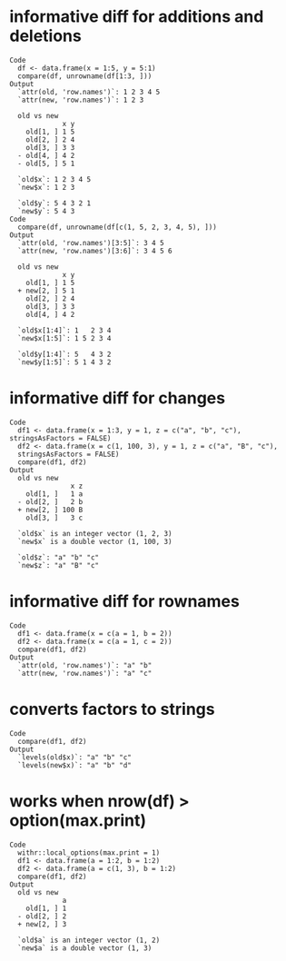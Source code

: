 # informative diff for additions and deletions

    Code
      df <- data.frame(x = 1:5, y = 5:1)
      compare(df, unrowname(df[1:3, ]))
    Output
      `attr(old, 'row.names')`: 1 2 3 4 5
      `attr(new, 'row.names')`: 1 2 3    
      
      old vs new
                 x y
        old[1, ] 1 5
        old[2, ] 2 4
        old[3, ] 3 3
      - old[4, ] 4 2
      - old[5, ] 5 1
      
      `old$x`: 1 2 3 4 5
      `new$x`: 1 2 3    
      
      `old$y`: 5 4 3 2 1
      `new$y`: 5 4 3    
    Code
      compare(df, unrowname(df[c(1, 5, 2, 3, 4, 5), ]))
    Output
      `attr(old, 'row.names')[3:5]`: 3 4 5  
      `attr(new, 'row.names')[3:6]`: 3 4 5 6
      
      old vs new
                 x y
        old[1, ] 1 5
      + new[2, ] 5 1
        old[2, ] 2 4
        old[3, ] 3 3
        old[4, ] 4 2
      
      `old$x[1:4]`: 1   2 3 4
      `new$x[1:5]`: 1 5 2 3 4
      
      `old$y[1:4]`: 5   4 3 2
      `new$y[1:5]`: 5 1 4 3 2

# informative diff for changes

    Code
      df1 <- data.frame(x = 1:3, y = 1, z = c("a", "b", "c"), stringsAsFactors = FALSE)
      df2 <- data.frame(x = c(1, 100, 3), y = 1, z = c("a", "B", "c"),
      stringsAsFactors = FALSE)
      compare(df1, df2)
    Output
      old vs new
                   x z
        old[1, ]   1 a
      - old[2, ]   2 b
      + new[2, ] 100 B
        old[3, ]   3 c
      
      `old$x` is an integer vector (1, 2, 3)
      `new$x` is a double vector (1, 100, 3)
      
      `old$z`: "a" "b" "c"
      `new$z`: "a" "B" "c"

# informative diff for rownames

    Code
      df1 <- data.frame(x = c(a = 1, b = 2))
      df2 <- data.frame(x = c(a = 1, c = 2))
      compare(df1, df2)
    Output
      `attr(old, 'row.names')`: "a" "b"
      `attr(new, 'row.names')`: "a" "c"

# converts factors to strings

    Code
      compare(df1, df2)
    Output
      `levels(old$x)`: "a" "b" "c"
      `levels(new$x)`: "a" "b" "d"

# works when nrow(df) > option(max.print)

    Code
      withr::local_options(max.print = 1)
      df1 <- data.frame(a = 1:2, b = 1:2)
      df2 <- data.frame(a = c(1, 3), b = 1:2)
      compare(df1, df2)
    Output
      old vs new
                 a
        old[1, ] 1
      - old[2, ] 2
      + new[2, ] 3
      
      `old$a` is an integer vector (1, 2)
      `new$a` is a double vector (1, 3)

